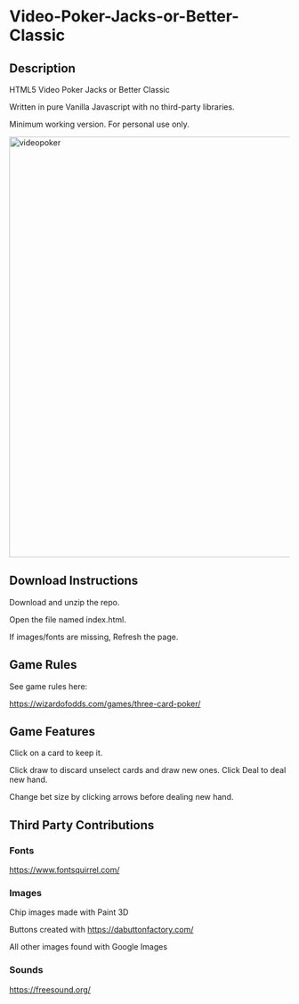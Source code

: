 # Video-Poker-Jacks-or-Better-Classic

## Description

HTML5 Video Poker Jacks or Better Classic

Written in pure Vanilla Javascript with no third-party libraries.  

Minimum working version. For personal use only.

<img width="755" alt="videopoker" src="https://user-images.githubusercontent.com/39435918/53035197-7eb43e80-343a-11e9-8fab-5ea8e757370d.PNG">

## Download Instructions

Download and unzip the repo. 

Open the file named index.html. 

If images/fonts are missing, Refresh the page.

## Game Rules

See game rules here:

https://wizardofodds.com/games/three-card-poker/

## Game Features

Click on a card to keep it.

Click draw to discard unselect cards and draw new ones. Click Deal to deal new hand.

Change bet size by clicking arrows before dealing new hand.

## Third Party Contributions

### Fonts
https://www.fontsquirrel.com/

### Images
Chip images made with Paint 3D

Buttons created with https://dabuttonfactory.com/

All other images found with Google Images

### Sounds

https://freesound.org/
